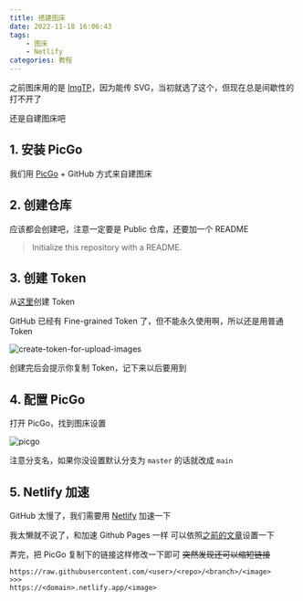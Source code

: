 ```yaml
---
title: 搭建图床
date: 2022-11-18 16:06:43
tags:
    - 图床
    - Netlify
categories: 教程
---
```


之前图床用的是 [ImgTP](https://www.imgtp.com)，因为能传 SVG，当初就选了这个，但现在总是间歇性的打不开了

还是自建图床吧

<!-- more -->

## 1. 安装 PicGo

我们用 [PicGo](https://github.com/Molunerfinn/PicGo/releases) + GitHub 方式来自建图床

## 2. 创建仓库

应该都会创建吧，注意一定要是 Public 仓库，还要加一个 README

> Initialize this repository with a README.

## 3. 创建 Token

从[这里](https://github.com/settings/tokens/new)创建 Token

GitHub 已经有 Fine-grained Token 了，但不能永久使用啊，所以还是用普通 Token

![create-token-for-upload-images](https://static-argvchs.netlify.app/images/create-token-for-upload-images.png)

创建完后会提示你复制 Token，记下来以后要用到

## 4. 配置 PicGo

打开 PicGo，找到图床设置

![picgo](https://static-argvchs.netlify.app/images/picgo.png)

注意分支名，如果你没设置默认分支为 `master` 的话就改成 `main`

## 5. Netlify 加速

GitHub 太慢了，我们需要用 [Netlify](https://netlify.com) 加速一下

我太懒就不说了，和加速 Github Pages 一样
可以依照[之前的文章](/2022/04/17/hexo-blog-4/)设置一下

弄完，把 PicGo 复制下的链接这样修改一下即可 ~~突然发现还可以缩短链接~~

```
https://raw.githubusercontent.com/<user>/<repo>/<branch>/<image>
>>>
https://<domain>.netlify.app/<image>
```
